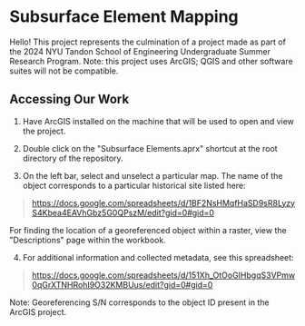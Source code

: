 # Subsurface Element Mapping
Hello! This project represents the culmination of a project made as part of the 2024 NYU Tandon School of Engineering Undergraduate Summer Research Program. Note: this project uses ArcGIS; QGIS and other software suites will not be compatible.
## Accessing Our Work
1. Have ArcGIS installed on the machine that will be used to open and view the project.

2. Double click on the "Subsurface Elements.aprx" shortcut at the root directory of the repository.

3. On the left bar, select and unselect a particular map. The name of the object corresponds to a particular historical site listed here:
> https://docs.google.com/spreadsheets/d/1BF2NsHMqfHaSD9sR8LyzyS4Kbea4EAVhGbz5G0QPszM/edit?gid=0#gid=0

For finding the location of a georeferenced object within a raster, view the "Descriptions" page within the workbook.

4. For additional information and collected metadata, see this spreadsheet:
> https://docs.google.com/spreadsheets/d/151Xh_OtOoGIHbgqS3VPmw0qGrXTNHRohI9O32KMBUus/edit?gid=0#gid=0

Note: Georeferencing S/N corresponds to the object ID present in the ArcGIS project.
